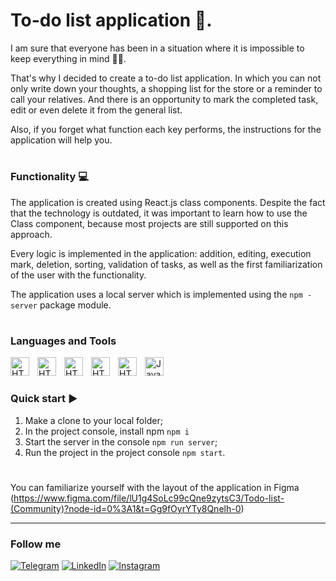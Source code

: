 # To-do list application 📝.

I am sure that everyone has been in a situation where it is impossible to keep everything in mind 😵‍💫.

That's why I decided to create a to-do list application. In which you can not only write down your thoughts, a shopping list for the store or a reminder to call your relatives. And there is an opportunity to mark the completed task, edit or even delete it from the general list.

Also, if you forget what function each key performs, the instructions for the application will help you.
#

### Functionality 💻

The application is created using React.js class components. Despite the fact that the technology is outdated, it was important to learn how to use the Class component, because most projects are still supported on this approach.

Every logic is implemented in the application: addition, editing, execution mark, deletion, sorting, validation of tasks, as well as the first familiarization of the user with the functionality.

The application uses a local server which is implemented using the `npm - server` package module.

#

### Languages and Tools <br>
<img align="left" alt="HTML5" width="30px" style="padding-right:10px; " src="https://cdn.jsdelivr.net/gh/devicons/devicon/icons/react/react-original.svg"/>
<img align="left" alt="HTML5" width="30px" style="padding-right:10px; " src="https://cdn.jsdelivr.net/gh/devicons/devicon/icons/sass/sass-original.svg"/>
<img align="left" alt="HTML5" width="30px" style="padding-right:10px; " src="https://cdn.jsdelivr.net/gh/devicons/devicon/icons/git/git-original.svg"/>
<img align="left" alt="HTML5" width="30px" style="padding-right:10px; " src="https://cdn.jsdelivr.net/gh/devicons/devicon/icons/github/github-original.svg"/>
<img align="left" alt="HTML5" width="30px" style="padding-right:10px; " src="https://cdn.jsdelivr.net/gh/devicons/devicon/icons/html5/html5-original.svg"/>
<img align="left" alt="JavaScript" width="30px" style="padding-right:10px;" src="https://cdn.jsdelivr.net/gh/devicons/devicon/icons/javascript/javascript-original.svg"/>

<br />

#

### Quick start ▶️
1) Make a clone to your local folder;
2) In the project console, install npm `npm i`
3) Start the server in the console `npm run server`;
4) Run the project in the project console `npm start`.

#

You can familiarize yourself with the layout of the application in Figma (https://www.figma.com/file/lU1g4SoLc99cQne9zytsC3/Todo-list-(Community)?node-id=0%3A1&t=Gg9fOyrYTy8Qnelh-0)

___
### Follow me
[![Telegram](https://img.shields.io/badge/-Telegram-090909?style=for-the-badge&logo=telegram&logoColor=27A0D9)](https://t.me//tkuts)
[![LinkedIn](https://img.shields.io/badge/-LinkedIn-090909?style=for-the-badge&logo=LinkedIn&logoColor=007BB6)](https://www.linkedin.com/in/tkuts)
[![Instagram](https://img.shields.io/badge/-Instagram-090909?style=for-the-badge&logo=instagram&logoColor=B4068E)](https://www.instagram.com/t.kuts)
